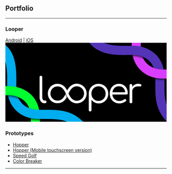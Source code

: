 ## Portfolio

---

### Looper

[Android](https://play.google.com/store/apps/details?id=io.danielcruz.sines&hl=en_US&gl=US)
| [iOS](https://apps.apple.com/us/app/looper-minimal-infinite-runner/id1265535862)
<img src="images/looper_Promo_1024x500.png?raw=true"/>




### Prototypes

- [Hopper](/hopper-demo/)
- [Hopper (Mobile touchscreen version)](/hopper-demo-mobile/)
- [Speed Golf](/speed-golf/)
- [Color Breaker](/color-breaker/)

---
